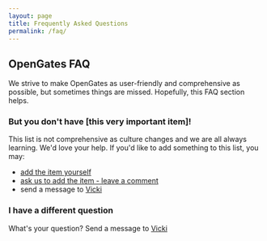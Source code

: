 ```yaml
---
layout: page
title: Frequently Asked Questions
permalink: /faq/
---
```


## OpenGates FAQ
We strive to make OpenGates as user-friendly and comprehensive as possible, but sometimes things are missed. Hopefully, this FAQ section helps.

### But you don't have [this very important item]!
This list is not comprehensive as culture changes and we are all always learning. We'd love your help. If you'd like to add something to this list, you may:
- [add the item yourself](https://github.com/VickiLanger/OpenGates/issues/1)
- [ask us to add the item - leave a comment](https://github.com/VickiLanger/OpenGates/issues/1)
- send a message to
[Vicki](https://twitter.com/messages/compose?recipient_id=703775726365966336&text=Can%20you%20add%20this%20to%20the%20AntiGatekeeping%20checklist:%C2%A0)

### I have a different question
What's your question? Send a message to
[Vicki](https://twitter.com/messages/compose?recipient_id=703775726365966336&text=Question%20about%20AntiGatekeeping%20checklist:%C2%A0)